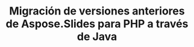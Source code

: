 ---
title: Migración de versiones anteriores de Aspose.Slides para PHP a través de Java
type: docs
weight: 320
url: /php-java/migration-from-earlier-versions-of-aspose-slides-for-java/
---